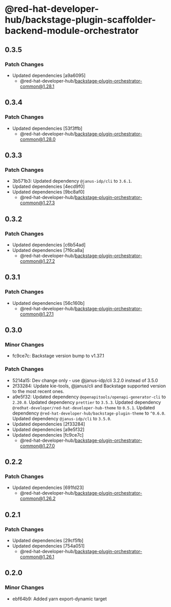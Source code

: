 # @red-hat-developer-hub/backstage-plugin-scaffolder-backend-module-orchestrator

## 0.3.5

### Patch Changes

- Updated dependencies [a9a6095]
  - @red-hat-developer-hub/backstage-plugin-orchestrator-common@1.28.1

## 0.3.4

### Patch Changes

- Updated dependencies [53f3ffb]
  - @red-hat-developer-hub/backstage-plugin-orchestrator-common@1.28.0

## 0.3.3

### Patch Changes

- 3b571b3: Updated dependency `@janus-idp/cli` to `3.6.1`.
- Updated dependencies [4ecd9f0]
- Updated dependencies [9bc8af0]
  - @red-hat-developer-hub/backstage-plugin-orchestrator-common@1.27.3

## 0.3.2

### Patch Changes

- Updated dependencies [c6b54ad]
- Updated dependencies [7f6ca8a]
  - @red-hat-developer-hub/backstage-plugin-orchestrator-common@1.27.2

## 0.3.1

### Patch Changes

- Updated dependencies [56c160b]
  - @red-hat-developer-hub/backstage-plugin-orchestrator-common@1.27.1

## 0.3.0

### Minor Changes

- fc9ce7c: Backstage version bump to v1.37.1

### Patch Changes

- 5214a15: Dev change only - use @janus-idp/cli 3.2.0 instead of 3.5.0
- 2f33284: Update kie-tools, @janus/cli and Backstage supported version to the most recent ones.
- a9e5f32: Updated dependency `@openapitools/openapi-generator-cli` to `2.20.0`.
  Updated dependency `prettier` to `3.5.3`.
  Updated dependency `@redhat-developer/red-hat-developer-hub-theme` to `0.5.1`.
  Updated dependency `@red-hat-developer-hub/backstage-plugin-theme` to `^0.6.0`.
  Updated dependency `@janus-idp/cli` to `3.5.0`.
- Updated dependencies [2f33284]
- Updated dependencies [a9e5f32]
- Updated dependencies [fc9ce7c]
  - @red-hat-developer-hub/backstage-plugin-orchestrator-common@1.27.0

## 0.2.2

### Patch Changes

- Updated dependencies [691fd23]
  - @red-hat-developer-hub/backstage-plugin-orchestrator-common@1.26.2

## 0.2.1

### Patch Changes

- Updated dependencies [29cf5fb]
- Updated dependencies [754a051]
  - @red-hat-developer-hub/backstage-plugin-orchestrator-common@1.26.1

## 0.2.0

### Minor Changes

- ebf64b9: Added yarn export-dynamic target
